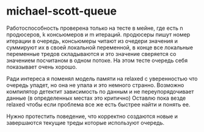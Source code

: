 # michael-scott-queue

Работоспособность проверена только на тесте в мейне, где есть n продюсеров, k консьюмеров и m итераций. продюсеры пишут номер итерации в очередь, консьюмеры читают из очедери значения и суммируют их в своей локальной переменной, в конце все локальные переменные тредов складываются и это значение сверяется со значением посчитаном в одном потоке.
На этом тесте очередь себя показывает очень хорошо. 

Ради интереса я поменял модель памяти на relaxed с уверенностью что очередь упадет, но она не упала и это немного странно. Возможно компилятор детектит зависимость по данным и не переупорядочивает данные (в определенных местах это критично)
Оставлю пока везде relaxed чтобы если проблема все же есть быстрее найти и понять ее.

Нужно протестить поведение, что корректно создаются новые и завершаются текущие треды которые используют очередь.
